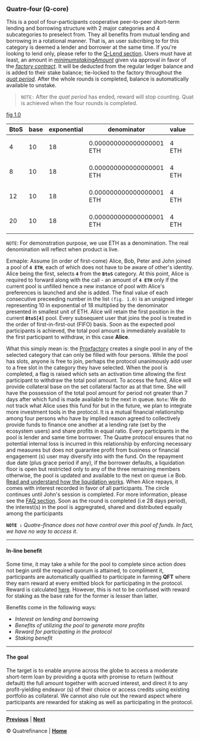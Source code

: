 ### Quatre-four (Q-core)

This is a pool of four-participants cooperative peer-to-peer short-term lending and borrowing structure with 2 major categories and 4 subcategories to preselect from. They all benefits from mutual lending and borrowing in a rotational manner. That is, an user subcribing to for this category is deemed a lender and borrower at the same time. If you're looking to lend only, please refer to the [Q-Lend section](https://link-here). Users must have at least, an amount in _[minimumstakingAmount]()_ given via approval in favor of the _[factory contract]()_. It will be deducted from the regular ledger balance and is added to their stake balance; tie-locked to the factory throughout the _[quat period]()_. After the whole rounds is completed, balance is automatically available to unstake.

> `NOTE:` After the *quat period* has ended, reward will stop counting. Quat is achieved when the four rounds is completed.

[fig 1.0]()

BtoS | base | exponential | denominator | value | | StoB | base | exponential | denominator | value
---- | ---- | ----------- | ------------ | ----- |-| ---- | ---- | ----------- | ------------ | ---------------------
4 | 10 | 18 | 0.000000000000000001 ETH | 4 ETH | | 3000 | 10 | 1 | base x base asset's decimals | 3000 x denomination
8 | 10 | 18 | 0.000000000000000001 ETH | 4 ETH | | 6000 | 10 | 1 | base x base asset's decimals | 6000 x denomination
12 | 10 | 18 | 0.000000000000000001 ETH | 4 ETH | | 9000 | 10 | 1 | base x base asset's decimals | 9000 x denomination
20 | 10 | 18 | 0.000000000000000001 ETH | 4 ETH | | 20000 | 10 | 1 | base x base asset's decimals | 20000 x denomination

`NOTE`: For demonstration purpose, we use ETH as a denomination. The real denomination will reflect when product is live.

Exmaple: Assume (in order of first-come) Alice, Bob, Peter and John joined a pool of **`4 ETH`**, each of which does not have to be aware of other's identity. Alice being the first, selects **`4`** from the **`BtoS`** category. At this point, Alice is required to forward along with the call - an amount of **`4 ETH`** only if the current pool is unfilled hence a new instance of pool with Alice's preferences is launched and she is added. The final value of each consecutive preceeding number in the list `(fig. 1.0)` is an unsigned integer representing 10 in exponential of 18 multiplied by the denominator presented in smallest unit of ETH. Alice will retain the first position in the current **`BtoS[4]`** pool. Every subsequent user that joins the pool is treated in the order of first-in-first-out (FIFO) basis. Soon as the expected pool participants is achieved, the total pool amount is immediately available to the first participant to withdraw, in this case **Alice**.


What this simply mean is: the [Proxfactory](https://something.here) creates a single pool in any of the selected category that can only be filled with four persons. While the pool has slots, anyone is free to join, perhaps the protocol unanimously add user to a free slot in the category they have selected. When the pool is completed, a flag is raised which sets an activation time allowing the first participant to withdraw the total pool amount. To access the fund, Alice will provide collateral base on the set collateral factor as at that time. She will have the possession of the total pool amount for period not greater than 7 days after which fund is made available to the next in queue. `Note`: We do not track what Alice uses this fund for but in the future, we plan to integrate more investment tools in the protocol. It is a mutual financial relationship among four persons who have by implied reason agreed to collectively provide funds to finance one another at a lending rate (set by the ecosystem users) and share profits in equal ratio. Every participants in the pool is lender and same time borrower. The Quatre protocol ensures that no potential internal loss is incurred in this relationship by enforcing necessary and measures but does not guarantee profit from business or financial engagement (s) user may diversify into with the fund. On the repayment due date (plus grace period if any), if the borrower defaults, a liquidation floor is open but restricted only to any of the three remaining members otherwise, the pool is updated and available to the next on queue i.e Bob. [Read and understand how the liquidation works](). When Alice repays, it comes with interest recorded in favor of all participants. The circle continues until John's session is completed. For more information, please see the [FAQ section](). Soon as the round is completed (i.e 28 days period), the interest(s) in the pool is aggregrated, shared and distributed equally among the participants

**`NOTE :`** _Quatre-finance does not have control over this pool of funds. In fact, we have no way to access it_.

---------------------------

#### In-line benefit
Some time, it may take a while for the pool to complete since action does not begin until the required quorum is attained, to compliment it, participants are automatically qualified to participate in farming **QFT** where they earn reward at every emitted block for participating in the protocol. Reward is calculated [here](). However, this is not to be confused with reward for staking as the base rate for the former is lesser than latter.

Benefits come in the following ways: 

- _Interest on lending and borrowing_
- _Benefits of utilizing the pool to generate more profits_
- _Reward for participating in the protocol_
- _Staking benefit_

--------------------------

#### The goal
The target is to enable anyone across the globe to access a moderate short-term loan by providing a quota with promise to return (without default) the full amount together with accrued interest, and direct it to any profit-yielding endeavor (s) of their choice or access credits using existing portfolio as collateral. We cannot also rule out the reward aspect where participants are rewarded for staking as well as participating in the protocol. 

-----------------------

**[Previous]()** | **[Next]()**

:copyright: Quatrefinance | **[Home](https://github.com/Quatre-Finance/Q-paper#concept-overview)**

